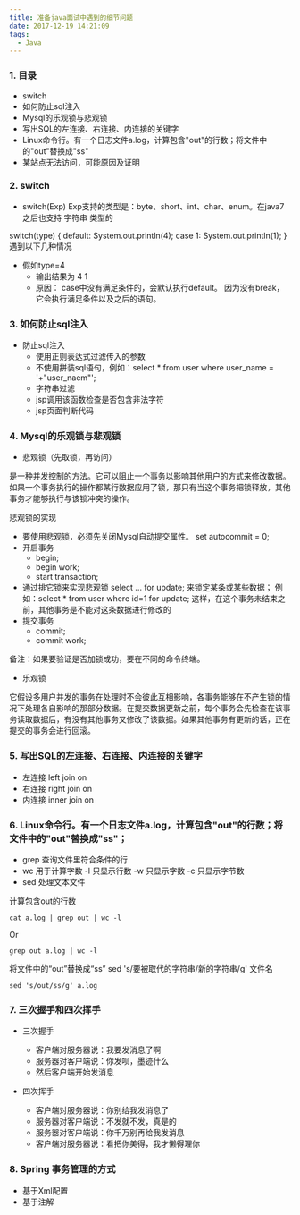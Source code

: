 ```yaml
---
title: 准备java面试中遇到的细节问题
date: 2017-12-19 14:21:09
tags:
  - Java
---
```


### 1. 目录
* switch
* 如何防止sql注入
* Mysql的乐观锁与悲观锁
* 写出SQL的左连接、右连接、内连接的关键字
* Linux命令行。有一个日志文件a.log，计算包含"out"的行数；将文件中的"out"替换成"ss"
* 某站点无法访问，可能原因及证明

<!-- more -->

### 2. switch
* switch(Exp)
Exp支持的类型是：byte、short、int、char、enum。在java7之后也支持 字符串 类型的

switch(type) {
  default:
    System.out.println(4);
  case 1:
    System.out.println(1);
}
遇到以下几种情况
* 假如type=4
  * 输出结果为
    4
    1
  * 原因：
    case中没有满足条件的，会默认执行default。
    因为没有break，它会执行满足条件以及之后的语句。

### 3. 如何防止sql注入
* 防止sql注入
  * 使用正则表达式过滤传入的参数
  * 不使用拼装sql语句，例如：select * from user where user_name = '+"user_naem"';
  * 字符串过滤
  * jsp调用该函数检查是否包含非法字符
  * jsp页面判断代码

### 4. Mysql的乐观锁与悲观锁

* 悲观锁（先取锁，再访问）
>
是一种并发控制的方法。它可以阻止一个事务以影响其他用户的方式来修改数据。如果一个事务执行的操作都某行数据应用了锁，那只有当这个事务把锁释放，其他事务才能够执行与该锁冲突的操作。

悲观锁的实现
  * 要使用悲观锁，必须先关闭Mysql自动提交属性。 set autocommit = 0;
  * 开启事务
    * begin;
    * begin work;
    * start transaction;
  * 通过排它锁来实现悲观锁 select ... for update; 来锁定某条或某些数据；
    例如：select * from user where id=1 for update;
    这样，在这个事务未结束之前，其他事务是不能对这条数据进行修改的
  * 提交事务
    * commit;
    * commit work;

备注：如果要验证是否加锁成功，要在不同的命令终端。

* 乐观锁
>
它假设多用户并发的事务在处理时不会彼此互相影响，各事务能够在不产生锁的情况下处理各自影响的那部分数据。在提交数据更新之前，每个事务会先检查在该事务读取数据后，有没有其他事务又修改了该数据。如果其他事务有更新的话，正在提交的事务会进行回滚。

### 5. 写出SQL的左连接、右连接、内连接的关键字
* 左连接 left join on
* 右连接 right join on
* 内连接 inner join on

### 6. Linux命令行。有一个日志文件a.log，计算包含"out"的行数；将文件中的"out"替换成"ss"；

* grep 查询文件里符合条件的行
* wc 用于计算字数
  -l 只显示行数
  -w 只显示字数
  -c 只显示字节数
* sed 处理文本文件

计算包含out的行数
```
cat a.log | grep out | wc -l
```
Or
```
grep out a.log | wc -l
```

将文件中的“out”替换成“ss”
sed 's/要被取代的字符串/新的字符串/g' 文件名
```
sed 's/out/ss/g' a.log
```

### 7. 三次握手和四次挥手

* 三次握手
  * 客户端对服务器说：我要发消息了啊
  * 服务器对客户端说：你发呗，墨迹什么
  * 然后客户端开始发消息

* 四次挥手
  * 客户端对服务器说：你别给我发消息了
  * 服务器对客户端说：不发就不发，真是的
  * 服务器对客户端说：你千万别再给我发消息
  * 客户端对服务器说：看把你美得，我才懒得理你

### 8. Spring 事务管理的方式
* 基于Xml配置
* 基于注解
